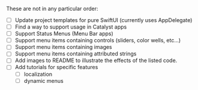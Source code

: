 These are not in any particular order:

- [ ] Update project templates for pure SwiftUI (currently uses AppDelegate)
- [ ] Find a way to support usage in Catalyst apps
- [ ] Support Status Menus (Menu Bar apps)
- [ ] Support menu items containing controls (sliders, color wells, etc...)
- [ ] Support menu items containing images
- [ ] Support menu items containing attributed strings
- [ ] Add images to README to illustrate the effects of the listed code.
- [ ] Add tutorials for specific features
    - [ ] localization
    - [ ] dynamic menus
